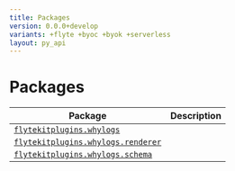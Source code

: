 ```yaml
---
title: Packages
version: 0.0.0+develop
variants: +flyte +byoc +byok +serverless
layout: py_api
---
```


# Packages

| Package | Description |
|-|-|
| [`flytekitplugins.whylogs`](flytekitplugins.whylogs) |  |
| [`flytekitplugins.whylogs.renderer`](flytekitplugins.whylogs.renderer) |  |
| [`flytekitplugins.whylogs.schema`](flytekitplugins.whylogs.schema) |  |
